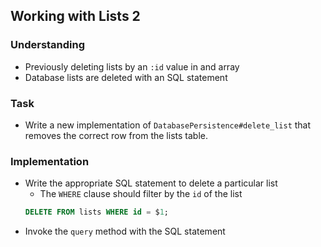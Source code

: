 ## Working with Lists 2

### Understanding
- Previously deleting lists by an `:id` value in and array
- Database lists are deleted with an SQL statement

### Task
- Write a new implementation of `DatabasePersistence#delete_list` that removes the correct row from the lists table.

### Implementation
- Write the appropriate SQL statement to delete a particular list
  + The `WHERE` clause should filter by the `id` of the list
  ```sql
  DELETE FROM lists WHERE id = $1;
  ```
- Invoke the `query` method with the SQL statement
